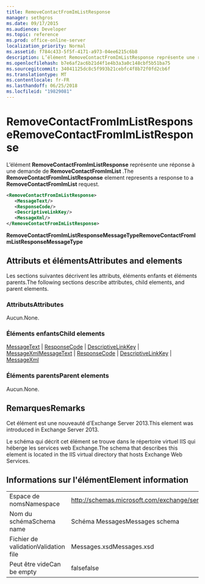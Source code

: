 ```yaml
---
title: RemoveContactFromImListResponse
manager: sethgros
ms.date: 09/17/2015
ms.audience: Developer
ms.topic: reference
ms.prod: office-online-server
localization_priority: Normal
ms.assetid: f784c433-5f5f-4171-a973-04ee6215c6b8
description: L’élément RemoveContactFromImListResponse représente une réponse à une demande de RemoveContactFromImList.
ms.openlocfilehash: b7e6af2ac6b21d4f1e4b3a3a0c148cbf5b51ba75
ms.sourcegitcommit: 34041125dc8c5f993b21cebfc4f8b72f0fd2cb6f
ms.translationtype: MT
ms.contentlocale: fr-FR
ms.lasthandoff: 06/25/2018
ms.locfileid: "19829081"
---
```

# <a name="removecontactfromimlistresponse"></a><span data-ttu-id="aff0e-103">RemoveContactFromImListResponse</span><span class="sxs-lookup"><span data-stu-id="aff0e-103">RemoveContactFromImListResponse</span></span>

<span data-ttu-id="aff0e-104">L’élément **RemoveContactFromImListResponse** représente une réponse à une demande de **RemoveContactFromImList** .</span><span class="sxs-lookup"><span data-stu-id="aff0e-104">The **RemoveContactFromImListResponse** element represents a response to a **RemoveContactFromImList** request.</span></span> 
  
```XML
<RemoveContactFromImListResponse>
   <MessageText/>
   <ResponseCode/>
   <DescriptiveLinkKey/>
   <MessageXml/>
</RemoveContactFromImListResponse>
```

 <span data-ttu-id="aff0e-105">**RemoveContactFromImListResponseMessageType**</span><span class="sxs-lookup"><span data-stu-id="aff0e-105">**RemoveContactFromImListResponseMessageType**</span></span>
## <a name="attributes-and-elements"></a><span data-ttu-id="aff0e-106">Attributs et éléments</span><span class="sxs-lookup"><span data-stu-id="aff0e-106">Attributes and elements</span></span>

<span data-ttu-id="aff0e-107">Les sections suivantes décrivent les attributs, éléments enfants et éléments parents.</span><span class="sxs-lookup"><span data-stu-id="aff0e-107">The following sections describe attributes, child elements, and parent elements.</span></span>
  
### <a name="attributes"></a><span data-ttu-id="aff0e-108">Attributs</span><span class="sxs-lookup"><span data-stu-id="aff0e-108">Attributes</span></span>

<span data-ttu-id="aff0e-109">Aucun.</span><span class="sxs-lookup"><span data-stu-id="aff0e-109">None.</span></span>
  
### <a name="child-elements"></a><span data-ttu-id="aff0e-110">Éléments enfants</span><span class="sxs-lookup"><span data-stu-id="aff0e-110">Child elements</span></span>

<span data-ttu-id="aff0e-111">[MessageText](messagetext.md) | [ResponseCode](responsecode.md) | [DescriptiveLinkKey](descriptivelinkkey.md) | [MessageXml](messagexml.md)</span><span class="sxs-lookup"><span data-stu-id="aff0e-111">[MessageText](messagetext.md) | [ResponseCode](responsecode.md) | [DescriptiveLinkKey](descriptivelinkkey.md) | [MessageXml](messagexml.md)</span></span>
  
### <a name="parent-elements"></a><span data-ttu-id="aff0e-112">Éléments parents</span><span class="sxs-lookup"><span data-stu-id="aff0e-112">Parent elements</span></span>

<span data-ttu-id="aff0e-113">Aucun.</span><span class="sxs-lookup"><span data-stu-id="aff0e-113">None.</span></span>
  
## <a name="remarks"></a><span data-ttu-id="aff0e-114">Remarques</span><span class="sxs-lookup"><span data-stu-id="aff0e-114">Remarks</span></span>

<span data-ttu-id="aff0e-115">Cet élément est une nouveauté d'Exchange Server 2013.</span><span class="sxs-lookup"><span data-stu-id="aff0e-115">This element was introduced in Exchange Server 2013.</span></span>
  
<span data-ttu-id="aff0e-116">Le schéma qui décrit cet élément se trouve dans le répertoire virtuel IIS qui héberge les services web Exchange.</span><span class="sxs-lookup"><span data-stu-id="aff0e-116">The schema that describes this element is located in the IIS virtual directory that hosts Exchange Web Services.</span></span>
  
## <a name="element-information"></a><span data-ttu-id="aff0e-117">Informations sur l'élément</span><span class="sxs-lookup"><span data-stu-id="aff0e-117">Element information</span></span>

|||
|:-----|:-----|
|<span data-ttu-id="aff0e-118">Espace de noms</span><span class="sxs-lookup"><span data-stu-id="aff0e-118">Namespace</span></span>  <br/> |http://schemas.microsoft.com/exchange/services/2006/messages  <br/> |
|<span data-ttu-id="aff0e-119">Nom du schéma</span><span class="sxs-lookup"><span data-stu-id="aff0e-119">Schema name</span></span>  <br/> |<span data-ttu-id="aff0e-120">Schéma Messages</span><span class="sxs-lookup"><span data-stu-id="aff0e-120">Messages schema</span></span>  <br/> |
|<span data-ttu-id="aff0e-121">Fichier de validation</span><span class="sxs-lookup"><span data-stu-id="aff0e-121">Validation file</span></span>  <br/> |<span data-ttu-id="aff0e-122">Messages.xsd</span><span class="sxs-lookup"><span data-stu-id="aff0e-122">Messages.xsd</span></span>  <br/> |
|<span data-ttu-id="aff0e-123">Peut être vide</span><span class="sxs-lookup"><span data-stu-id="aff0e-123">Can be empty</span></span>  <br/> |<span data-ttu-id="aff0e-124">false</span><span class="sxs-lookup"><span data-stu-id="aff0e-124">false</span></span>  <br/> |
   

